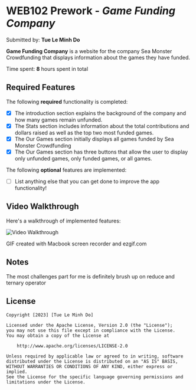 # WEB102 Prework - *Game Funding Company*

Submitted by: **Tue Le Minh Do**

**Game Funding Company** is a website for the company Sea Monster Crowdfunding that displays information about the games they have funded.

Time spent: **8** hours spent in total

## Required Features

The following **required** functionality is completed:

* [x] The introduction section explains the background of the company and how many games remain unfunded.
* [x] The Stats section includes information about the total contributions and dollars raised as well as the top two most funded games.
* [x] The Our Games section initially displays all games funded by Sea Monster Crowdfunding
* [x] The Our Games section has three buttons that allow the user to display only unfunded games, only funded games, or all games.

The following **optional** features are implemented:

* [ ] List anything else that you can get done to improve the app functionality!

## Video Walkthrough

Here's a walkthrough of implemented features:


<img src='https://github.com/tuedolm/web102_prework/blob/main/codepath-web102-prework.gif' title='Video Walkthrough' width='' alt='Video Walkthrough' />

<!-- Replace this with whatever GIF tool you used! -->
GIF created with 
Macbook screen recorder and ezgif.com

## Notes

The most challenges part for me is definitely brush up on reduce and ternary operator
## License

    Copyright [2023] [Tue Le Minh Do]

    Licensed under the Apache License, Version 2.0 (the "License");
    you may not use this file except in compliance with the License.
    You may obtain a copy of the License at

        http://www.apache.org/licenses/LICENSE-2.0

    Unless required by applicable law or agreed to in writing, software
    distributed under the License is distributed on an "AS IS" BASIS,
    WITHOUT WARRANTIES OR CONDITIONS OF ANY KIND, either express or implied.
    See the License for the specific language governing permissions and
    limitations under the License.

